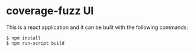 # coverage-fuzz UI
This is a react application and it can be built with the following commands:
```
$ npm install
$ npm run-script build
```
